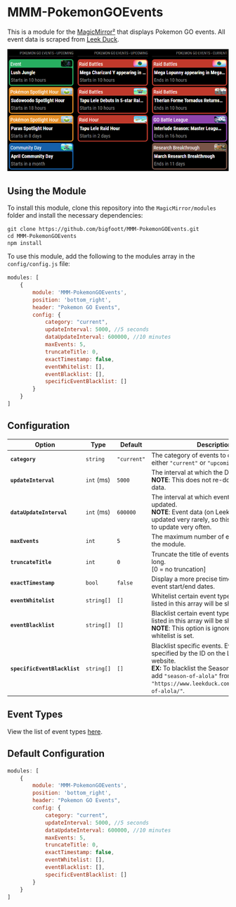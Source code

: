 # MMM-PokemonGOEvents

This is a module for the [MagicMirror²](https://github.com/MichMich/MagicMirror/) that displays Pokemon GO events. All event data is scraped from [Leek Duck](https://www.leekduck.com/events/).

![Preview](https://github.com/bigfoott/MMM-PokemonGOEvents/blob/master/docs/preview.png?raw=true)

## Using the Module

To install this module, clone this repository into the `MagicMirror/modules` folder and install the necessary dependencies:
```
git clone https://github.com/bigfoott/MMM-PokemonGOEvents.git
cd MMM-PokemonGOEvents
npm install
```

To use this module, add the following to the modules array in the `config/config.js` file:
```js
modules: [
    {
        module: 'MMM-PokemonGOEvents',
        position: 'bottom_right',
        header: "Pokemon GO Events",
        config: {
            category: "current",
            updateInterval: 5000, //5 seconds
            dataUpdateInterval: 600000, //10 minutes
            maxEvents: 5,
            truncateTitle: 0,
            exactTimestamp: false,
            eventWhitelist: [],
            eventBlacklist: [],
            specificEventBlacklist: []
        }
    }
]
```

## Configuration

| Option                           | Type       | Default     | Description
|--------------------------------- |----------- |------------ |----------- 
| **`category`**                   | `string`   | `"current"` | The category of events to display. Can be either `"current"` or `"upcoming"`.
| **`updateInterval`**             | `int` (ms) | `5000`      | The interval at which the DOM is updated.<br/>**NOTE**: This does not re-download event data.
| **`dataUpdateInterval`**         | `int` (ms) | `600000`    | The interval at which event data is updated.<br/>**NOTE**: Event data (on Leek Duck) is updated very rarely, so this does not need to update very often.
| **`maxEvents`**                  | `int`      | `5`         | The maximum number of events to show in the module.
| **`truncateTitle`**              | `int`      | `0`         | Truncate the title of events if they're too long.<br/>[0 = no truncation]
| **`exactTimestamp`**             | `bool`     | `false`     | Display a more precise timestamp for the event start/end dates.
| **`eventWhitelist`**             | `string[]` | `[]`        | Whitelist certain event types. Only types listed in this array will be shown.
| **`eventBlacklist`**             | `string[]` | `[]`        | Blacklist certain event types. All types not listed in this array will be shown.<br/>**NOTE**: This option is ignored if the a whitelist is set.
| **`specificEventBlacklist`**     | `string[]` | `[]`        | Blacklist specific events. Events are specified by the ID on the Leek Duck website.<br/>**EX:** To blacklist the Season of Alola event, add `"season-of-alola"` from the event's url `"https://www.leekduck.com/events/season-of-alola/"`.

## Event Types

View the list of event types [here](https://github.com/bigfoott/MMM-PokemonGOEvents/tree/master/docs/EVENTS.md).

## Default Configuration

```js
modules: [
    {
        module: 'MMM-PokemonGOEvents',
        position: 'bottom_right',
        header: "Pokemon GO Events",
        config: {
            category: "current",
            updateInterval: 5000, //5 seconds
            dataUpdateInterval: 600000, //10 minutes
            maxEvents: 5,
            truncateTitle: 0,
            exactTimestamp: false,
            eventWhitelist: [],
            eventBlacklist: [],
            specificEventBlacklist: []
        }
    }
]
```